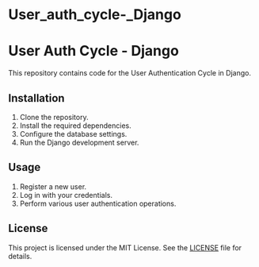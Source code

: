 # User_auth_cycle-_Django
# User Auth Cycle - Django

This repository contains code for the User Authentication Cycle in Django.

## Installation

1. Clone the repository.
2. Install the required dependencies.
3. Configure the database settings.
4. Run the Django development server.

## Usage

1. Register a new user.
2. Log in with your credentials.
3. Perform various user authentication operations.

## License

This project is licensed under the MIT License. See the [LICENSE](LICENSE) file for details.
